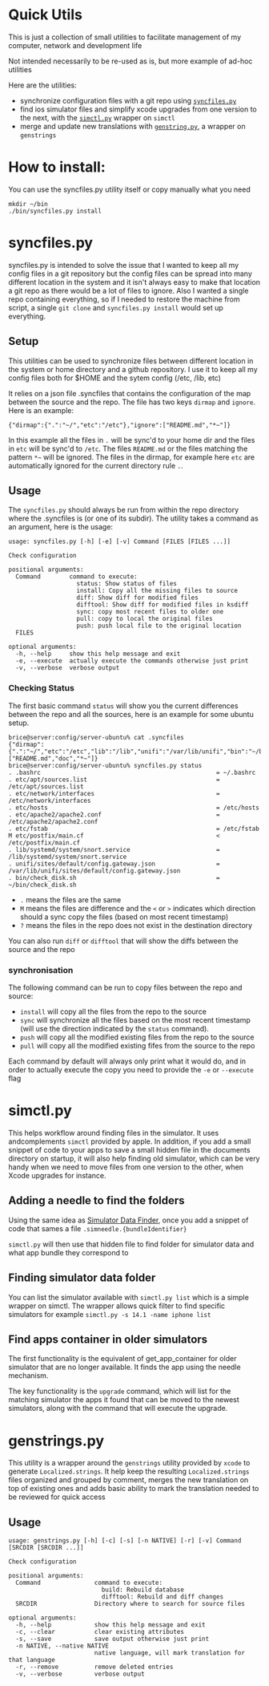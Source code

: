# Quick Utils

This is just a collection of small utilities to facilitate management of my computer, network and development life

Not intended necessarily to be re-used as is, but more example of ad-hoc utilities

Here are the utilities:

* synchronize configuration files with a git repo using [`syncfiles.py`](#syncfilespy)
* find ios simulator files and simplify xcode upgrades from one version to the next, with the [`simctl.py`](#simctlpy) wrapper on `simctl`
* merge and update new translations with [`genstring.py`](#genstringpy), a wrapper on `genstrings`

# How to install:

You can use the syncfiles.py utility itself or copy manually what you need

```
mkdir ~/bin
./bin/syncfiles.py install
```


# syncfiles.py

syncfiles.py is intended to solve the issue that I wanted to keep all my config files in a git repository but the config files can be spread into many different location in the system and it isn't always easy to make that location a git repo as there would be a lot of files to ignore. Also I wanted a single repo containing everything, so if I needed to restore the machine from script, a single `git clone` and `syncfiles.py install` would set up everything.

## Setup

This utilities can be used to synchronize files between different location in the system or home directory and a github repository. I use it to keep all my config files both for $HOME and the sytem config (/etc, /lib, etc)

It relies on a json file .syncfiles that contains the configuration of the map between the source and the repo. The file has two keys `dirmap` and `ignore`. Here is an example:

```
{"dirmap":{".":"~/","etc":"/etc"},"ignore":["README.md","*~"]}
```

In this example all the files in `.` will be sync'd to your home dir and the files in `etc` will be sync'd to `/etc`. The files `README.md` or the files matching the pattern `*~` will be ignored. The files in the dirmap, for example here `etc` are automatically ignored for the current directory rule `.`.

## Usage

The `syncfiles.py` should always be run from within the repo directory where the .syncfiles is (or one of its subdir). The utility takes a command as an argument, here is the usage:

```
usage: syncfiles.py [-h] [-e] [-v] Command [FILES [FILES ...]]

Check configuration

positional arguments:
  Command        command to execute:
                   status: Show status of files
                   install: Copy all the missing files to source
                   diff: Show diff for modified files
                   difftool: Show diff for modified files in ksdiff
                   sync: copy most recent files to older one
                   pull: copy to local the original files
                   push: push local file to the original location
  FILES

optional arguments:
  -h, --help     show this help message and exit
  -e, --execute  actually execute the commands otherwise just print
  -v, --verbose  verbose output
```

### Checking Status

The first basic command `status` will show you the current differences between the repo and all the sources, here is an example for some ubuntu setup.

```
brice@server:config/server-ubuntu% cat .syncfiles
{"dirmap":{".":"~/","etc":"/etc","lib":"/lib","unifi":"/var/lib/unifi","bin":"~/bin"},"ignore":["README.md","doc","*~"]}
brice@server:config/server-ubuntu% syncfiles.py status
. .bashrc                                                 = ~/.bashrc
. etc/apt/sources.list                                    = /etc/apt/sources.list
. etc/network/interfaces                                  = /etc/network/interfaces
. etc/hosts                                               = /etc/hosts
. etc/apache2/apache2.conf                                = /etc/apache2/apache2.conf
. etc/fstab                                               = /etc/fstab
M etc/postfix/main.cf                                     < /etc/postfix/main.cf
. lib/systemd/system/snort.service                        = /lib/systemd/system/snort.service
. unifi/sites/default/config.gateway.json                 = /var/lib/unifi/sites/default/config.gateway.json
. bin/check_disk.sh                                       = ~/bin/check_disk.sh
```

* `.` means the files are the same
* `M` means the files are difference and the `<` or `>` indicates which direction should a sync copy the files (based on most recent timestamp)
* `?` means the files in the repo does not exist in the destination directory

You can also run `diff` or `difftool` that will show the diffs between the source and the repo

### synchronisation

The following command can be run to copy files between the repo and source:

* `install` will copy all the files from the repo to the source
* `sync` will synchronize all the files based on the most recent timestamp (will use the direction indicated by the `status` command).
* `push` will copy all the modified existing files from the repo to the source
* `pull` will copy all the modified existing fifes from the source to the repo

Each command by default will always only print what it would do, and in order to actually execute the copy you need to provide the `-e` or `--execute` flag


# simctl.py

This helps workflow around finding files in the simulator. It uses andcomplements `simctl` provided by apple. In addition, if you add a small snippet of code to your apps to save a small hidden file in the documents directory on startup, it will also help finding old simulator, which can be very handy when we need to move files from one version to the other, when Xcode upgrades for instance.

## Adding a needle to find the folders

Using the same idea as [Simulator Data Finder](https://github.com/roznet/iossimfinder), once you add a snippet of code that sames a file `.simneedle.{bundleIdentifier}`

`simctl.py` will then use that hidden file to find folder for simulator data and what app bundle they correspond to

## Finding simulator data folder

You can list the simulator available with `simctl.py list` which is a simple wrapper on simctl. The wrapper allows quick filter to find specific simulators for example `simctl.py -s 14.1 -name iphone list` 

## Find apps container in older simulators

The first functionality is the equivalent of get_app_container for older simulator that are no longer available. It finds the app using the needle mechanism.

The key functionality is the `upgrade` command, which will list for the matching simulator the apps it found that can be moved to the newest simulators, along with the command that will execute the upgrade.


# genstrings.py

This utility is a wrapper around the `genstrings` utility provided by `xcode` to generate `Localized.strings`. It help keep the resulting `Localized.strings` files organized and grouped by comment, merges the new translation on top of existing ones and adds basic ability to mark the translation needed to be reviewed for quick access

## Usage

```
usage: genstrings.py [-h] [-c] [-s] [-n NATIVE] [-r] [-v] Command [SRCDIR [SRCDIR ...]]

Check configuration

positional arguments:
  Command               command to execute:
                          build: Rebuild database
                          difftool: Rebuild and diff changes
  SRCDIR                Directory where to search for source files

optional arguments:
  -h, --help            show this help message and exit
  -c, --clear           clear existing attributes
  -s, --save            save output otherwise just print
  -n NATIVE, --native NATIVE
                        native language, will mark translation for that language
  -r, --remove          remove deleted entries
  -v, --verbose         verbose output
```


